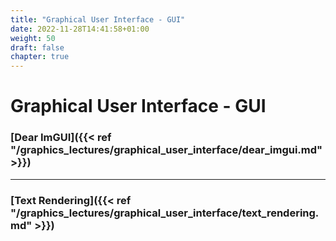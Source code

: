 ```yaml
---
title: "Graphical User Interface - GUI"
date: 2022-11-28T14:41:58+01:00
weight: 50
draft: false
chapter: true
---
```


# Graphical User Interface - GUI

### [Dear ImGUI]({{< ref "/graphics_lectures/graphical_user_interface/dear_imgui.md" >}})

----

### [Text Rendering]({{< ref "/graphics_lectures/graphical_user_interface/text_rendering.md" >}})
